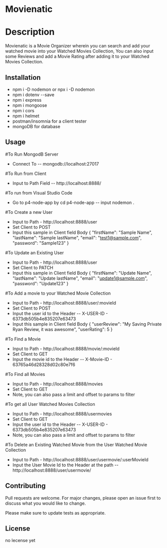 # Movienatic

# Description
Movienatic is a Movie Organizer wherein you can search and add your watched movie into your Watched Movies Collection, You can also input some Reviews and add a Movie Rating after adding it to your Watched Movies Collection.

## Installation

- npm i -D nodemon or npx i -D nodemon
- npm i dotenv --save
- npm i express
- npm i mongoose
- npm i cors
- npm i helmet
- postman/insomnia for a client tester
- mongoDB for database

## Usage

#To Run MongodB Server
- Connect To
-- mongodb://localhost:27017

#To Run from Client
- Input to Path Field
-- http://localhost:8888/

#To run from Visual Studio Code
- Go to p4-node-app by cd p4-node-app
-- input nodemon .


#To Create a new User
- Input to Path - http://localhost:8888/user
- Set Client to POST
- Input this sample in Client field Body
{
  "firstName": "Sample Name",
  "lastName": "Sample lastName",
  "email": "test1@sample.com",
  "password": "Sample123"
}

#To Update an Existing User
- Input to Path - http://localhost:8888/user
- Set Client to PATCH
- Input this sample in Client field Body
{
  "firstName": "Update Name",
  "lastName": "Update lastName",
  "email": "update1@sample.com",
  "password": "Update123"
}

#To Add a movie to your Watched Movie Collection
- Input to Path - http://localhost:8888/user/:movieId
- Set Client to POST
- Input the user id to the Header
-- X-USER-ID - 6373db505b4e835207e63473
- Input this sample in Client field Body
{
  "userReview": "My Saving Private Ryan Review, it was awesome",
  "userRating": 5
}

#To Find a Movie
- Input to Path - http://localhost:8888/movie/:movieId
- Set Client to GET
- Input the movie id to the Header
-- X-Movie-ID - 63765a46d28328d02c80e7f6

#To Find all Movies
- Input to Path - http://localhost:8888/movies
- Set Client to GET
- Note, you can also pass a limit and offset to params to filter

#To get all User Watched Movies Collection
- Input to Path - http://localhost:8888/usermovies
- Set Client to GET
- Input the user id to the Header
-- X-USER-ID - 6373db505b4e835207e63473
- Note, you can also pass a limit and offset to params to filter

#To Delete an Existing Watched Movie from the User Watched Movie Collection
- Input to Path - http://localhost:8888/user/usermovie/:userMovieId
- Input the  User Movie Id to the Header at the path
-- http://localhost:8888/user/usermovie/

## Contributing

Pull requests are welcome. For major changes, please open an issue first
to discuss what you would like to change.

Please make sure to update tests as appropriate.

## License

no lecense yet
